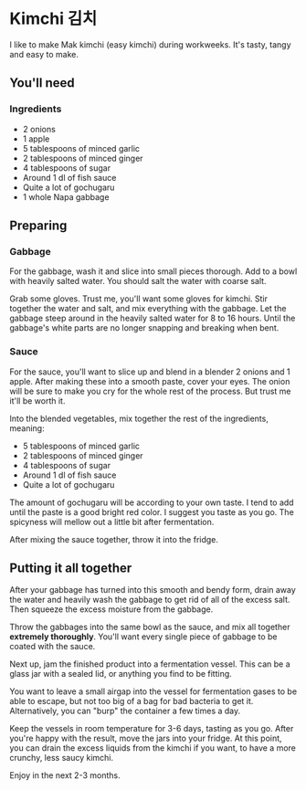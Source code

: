 # Kimchi 김치

I like to make Mak kimchi (easy kimchi) during workweeks. It's tasty, tangy and easy to make.

## You'll need

### Ingredients

- 2 onions
- 1 apple
- 5 tablespoons of minced garlic
- 2 tablespoons of minced ginger
- 4 tablespoons of sugar
- Around 1 dl of fish sauce
- Quite a lot of gochugaru
- 1 whole Napa gabbage

## Preparing

### Gabbage

For the gabbage, wash it and slice into small pieces thorough. Add to a bowl with heavily salted water. You should salt the water with coarse salt. 

Grab some gloves. Trust me, you'll want some gloves for kimchi. Stir together the water and salt, and mix everything with the gabbage. Let the gabbage steep around in the heavily salted water for 8 to 16 hours. Until the gabbage's white parts are no longer snapping and breaking when bent.

### Sauce

For the sauce, you'll want to slice up and blend in a blender 2 onions and 1 apple. After making these into a smooth paste, cover your eyes. The onion will be sure to make you cry for the whole rest of the process. But trust me it'll be worth it.

Into the blended vegetables, mix together the rest of the ingredients, meaning:

- 5 tablespoons of minced garlic
- 2 tablespoons of minced ginger
- 4 tablespoons of sugar
- Around 1 dl of fish sauce
- Quite a lot of gochugaru

The amount of gochugaru will be according to your own taste. I tend to add until the paste is a good bright red color. I suggest you taste as you go. The spicyness will mellow out a little bit after fermentation.

After mixing the sauce together, throw it into the fridge.

## Putting it all together

After your gabbage has turned into this smooth and bendy form, drain away the water and heavily wash the gabbage to get rid of all of the excess salt. Then squeeze the excess moisture from the gabbage.

Throw the gabbages into the same bowl as the sauce, and mix all together **extremely thoroughly**. You'll want every single piece of gabbage to be coated with the sauce.

Next up, jam the finished product into a fermentation vessel. This can be a glass jar with a sealed lid, or anything you find to be fitting.

You want to leave a small airgap into the vessel for fermentation gases to be able to escape, but not too big of a bag for bad bacteria to get it. Alternatively, you can "burp" the container a few times a day.

Keep the vessels in room temperature for 3-6 days, tasting as you go. After you're happy with the result, move the jars into your fridge. At this point, you can drain the excess liquids from the kimchi if you want, to have a more crunchy, less saucy kimchi.

Enjoy in the next 2-3 months.
